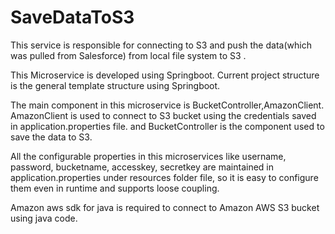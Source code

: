 # SaveDataToS3
This service is responsible for connecting to S3 and push the data(which was pulled from Salesforce) from local file system to S3 . 

This Microservice is developed using Springboot. Current project structure is the general template structure using Springboot.

The main component in this microservice is BucketController,AmazonClient. AmazonClient is used to connect to S3 bucket using the credentials saved in application.properties file.
and BucketController is the component used to save the data to S3.

All the configurable properties in this microservices like username, password, bucketname, accesskey, secretkey are maintained in application.properties under resources folder
file, so it is easy to configure them even in runtime and supports loose coupling.

Amazon aws sdk for java is required to connect to Amazon AWS S3 bucket using java code.

